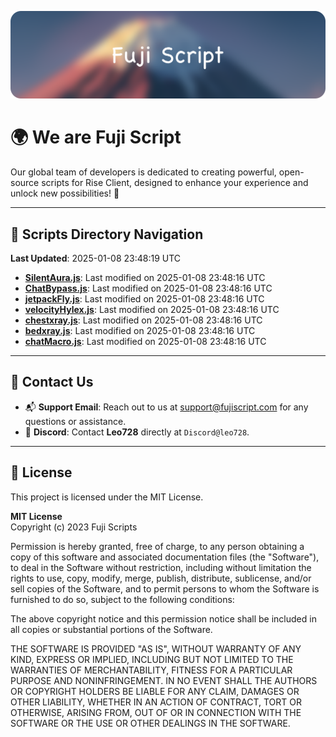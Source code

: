 ![Banner](.github/b.webp)

# 🌍 **We are Fuji Script**

Our global team of developers is dedicated to creating powerful, open-source scripts for Rise Client, designed to enhance your experience and unlock new possibilities! 🌟

---
<!-- SCRIPTS_NAVIGATION_START -->
## 📂 **Scripts Directory Navigation**

**Last Updated**: 2025-01-08 23:48:19 UTC

- **[SilentAura.js](scripts/SilentAura.js)**: Last modified on 2025-01-08 23:48:16 UTC
- **[ChatBypass.js](scripts/ChatBypass.js)**: Last modified on 2025-01-08 23:48:16 UTC
- **[jetpackFly.js](scripts/jetpackFly.js)**: Last modified on 2025-01-08 23:48:16 UTC
- **[velocityHylex.js](scripts/velocityHylex.js)**: Last modified on 2025-01-08 23:48:16 UTC
- **[chestxray.js](scripts/chestxray.js)**: Last modified on 2025-01-08 23:48:16 UTC
- **[bedxray.js](scripts/bedxray.js)**: Last modified on 2025-01-08 23:48:16 UTC
- **[chatMacro.js](scripts/chatMacro.js)**: Last modified on 2025-01-08 23:48:16 UTC

<!-- SCRIPTS_NAVIGATION_END -->

---

## 💬 **Contact Us**  
- 📬 **Support Email**: Reach out to us at [support@fujiscript.com](mailto:support@fujiscript.com) for any questions or assistance.  
- 💬 **Discord**: Contact **Leo728** directly at `Discord@leo728`.

---

## 📜 **License**

This project is licensed under the MIT License.  

**MIT License**  
Copyright (c) 2023 Fuji Scripts  

Permission is hereby granted, free of charge, to any person obtaining a copy of this software and associated documentation files (the "Software"), to deal in the Software without restriction, including without limitation the rights to use, copy, modify, merge, publish, distribute, sublicense, and/or sell copies of the Software, and to permit persons to whom the Software is furnished to do so, subject to the following conditions:  

The above copyright notice and this permission notice shall be included in all copies or substantial portions of the Software.  

THE SOFTWARE IS PROVIDED "AS IS", WITHOUT WARRANTY OF ANY KIND, EXPRESS OR IMPLIED, INCLUDING BUT NOT LIMITED TO THE WARRANTIES OF MERCHANTABILITY, FITNESS FOR A PARTICULAR PURPOSE AND NONINFRINGEMENT. IN NO EVENT SHALL THE AUTHORS OR COPYRIGHT HOLDERS BE LIABLE FOR ANY CLAIM, DAMAGES OR OTHER LIABILITY, WHETHER IN AN ACTION OF CONTRACT, TORT OR OTHERWISE, ARISING FROM, OUT OF OR IN CONNECTION WITH THE SOFTWARE OR THE USE OR OTHER DEALINGS IN THE SOFTWARE.  
